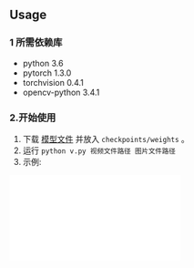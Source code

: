 ## Usage

### 1 所需依赖库
* python 3.6
* pytorch 1.3.0
* torchvision 0.4.1
* opencv-python 3.4.1



### 2.开始使用
1. 下载 [模型文件](https://pan.baidu.com/s/1Mw9aulKGuFJesIsbcFfxhQ) 并放入 ``` checkpoints/weights ``` 。 
2. 运行 ``` python v.py 视频文件路径 图片文件路径 ```
3. 示例:
<iframe src="//player.bilibili.com/player.html?aid=467539181&bvid=BV1AL411A7W1&cid=559586073&page=1" scrolling="no" border="0" frameborder="no" framespacing="0" allowfullscreen="true"> </iframe>